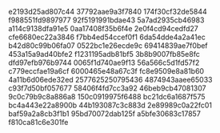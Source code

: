 e2193d25ad807c44
37792aae9a3f7840
174f30cf32de5844
f988551fd9897977
92f5191991bdae43
5a7ad2935cb46983
a114c9138dfa91e5
0aa17408f35b6f4e
2e0f4cd94cedfd27
cfe6680ec22a3846
f7bb4ed54ccef0f1
6da54dde4a2a41ec
b42d80c99b06fa07
0522bc1e26ecde9c
69414839ae7f0bef
453a15a9ad40bfe2
f1231195adb81bf5
3b8b9007fb85e8fc
dfd97efb976b9744
0065f1d740ae9f13
56a566c5d1fd57f2
c779eccfae19a6cf
6000465e48a67c3f
fc8e9509e8a81b60
4a11b6d06ede32ed
2577625250795436
4874943aaee65033
c93f7d50bf057677
58406f4fd7cc3a92
46beb9cb47081307
9c0c79b9c8a886a8
150c0919975f6488
bc21dc6a1687f575
bc4a443e22a8900b
44b193087c3c883d
2e89989c0a22fc01
baf59a2a8cb3f1b1
95bd70072dab125f
a5bfe30683c17857
f810ca81c6e301fe
